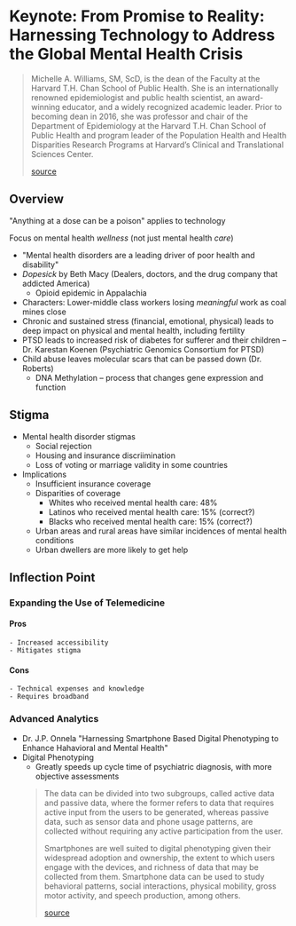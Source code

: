# Keynote: From Promise to Reality: Harnessing Technology to Address the Global Mental Health Crisis

> Michelle A. Williams, SM, ScD, is the dean of the Faculty at the Harvard T.H. Chan School of Public Health. 
> She is an internationally renowned epidemiologist and public health scientist, an award-winning educator, and a widely recognized academic leader. Prior to becoming dean in 2016, she was professor and chair of the Department of Epidemiology at the Harvard T.H. Chan School of Public Health and program leader of the Population Health and Health Disparities Research Programs at Harvard’s Clinical and Translational Sciences Center.
> 
> [source](https://www.mcleanhospital.org/technology-psychiatry-summit#keynote)


## Overview

"Anything at a dose can be a poison" applies to technology

Focus on mental health *wellness* (not just mental health *care*)

- "Mental health disorders are a leading driver of poor health and disability"
- *Dopesick* by Beth Macy (Dealers, doctors, and the drug company that addicted America)
    - Opioid epidemic in Appalachia
- Characters: Lower-middle class workers losing *meaningful* work as coal mines close
- Chronic and sustained stress (financial, emotional, physical) leads to deep impact on physical and mental health, including fertility
- PTSD leads to increased risk of diabetes for sufferer and their children – Dr. Karestan Koenen (Psychiatric Genomics Consortium for PTSD)
- Child abuse leaves molecular scars that can be passed down (Dr. Roberts)
    - DNA Methylation – process that changes gene expression and function


## Stigma

- Mental health disorder stigmas
    - Social rejection
    - Housing and insurance discriimination
    - Loss of voting or marriage validity in some countries
- Implications
    - Insufficient insurance coverage
    - Disparities of coverage
        - Whites who received mental health care: 48%
        - Latinos who received mental health care: 15% (correct?)
        - Blacks who received mental health care: 15% (correct?)
    - Urban areas and rural areas have similar incidences of mental health conditions
    - Urban dwellers are more likely to get help


## Inflection Point

### Expanding the Use of Telemedicine

#### Pros

    - Increased accessibility
    - Mitigates stigma

#### Cons

    - Technical expenses and knowledge
    - Requires broadband

### Advanced Analytics

- Dr. J.P. Onnela "Harnessing Smartphone Based Digital Phenotyping to Enhance Hahavioral and Mental Health"
- Digital Phenotyping
    - Greatly speeds up cycle time of psychiatric diagnosis, with more objective assessments
    >  The data can be divided into two subgroups, called active data and passive data, where the former refers to data that requires active input from the users to be generated, whereas passive data, such as sensor data and phone usage patterns, are collected without requiring any active participation from the user.
    > 
    > Smartphones are well suited to digital phenotyping given their widespread adoption and ownership, the extent to which users engage with the devices, and richness of data that may be collected from them. Smartphone data can be used to study behavioral patterns, social interactions, physical mobility, gross motor activity, and speech production, among others.
    >
    > [source](https://en.wikipedia.org/wiki/Digital_phenotyping)